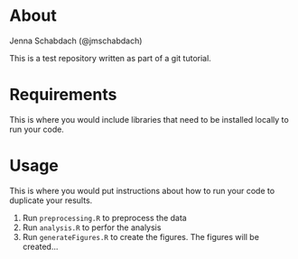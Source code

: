# About

Jenna Schabdach (@jmschabdach)

This is a test repository written as part of a git tutorial.

# Requirements

This is where you would include libraries that need to be installed locally to run your code.

# Usage

This is where you would put instructions about how to run your code to duplicate your results.

1. Run `preprocessing.R` to preprocess the data
2. Run `analysis.R` to perfor the analysis 
3. Run `generateFigures.R` to create the figures. The figures will be created...
